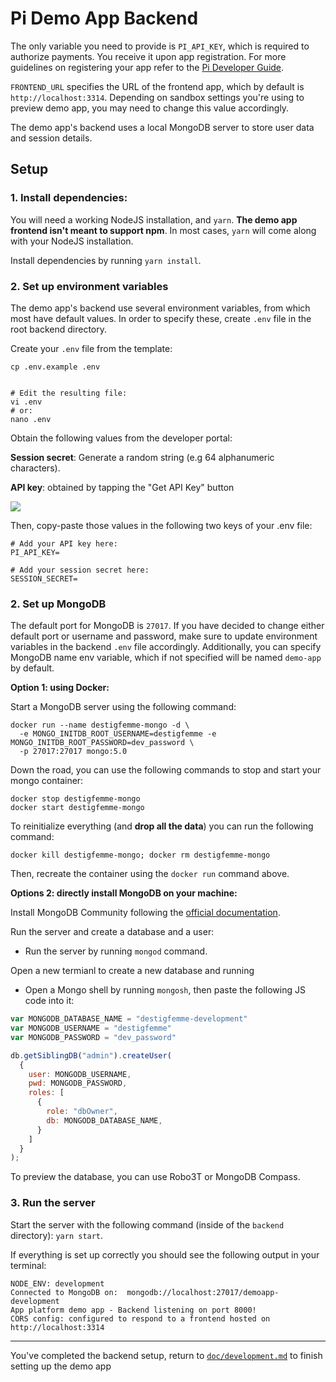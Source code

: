 # Pi Demo App Backend

The only variable you need to provide is `PI_API_KEY`, which is required to authorize payments. You receive it
upon app registration. For more guidelines on registering your app refer to
the [Pi Developer Guide](https://pi-apps.github.io/community-developer-guide/docs/gettingStarted/devPortal/).

`FRONTEND_URL` specifies the URL of the frontend app, which by default is `http://localhost:3314`.
Depending on sandbox settings you're using to preview demo app, you may need to change this value accordingly.

The demo app's backend uses a local MongoDB server to store user data and session details.

## Setup

### 1. Install dependencies:

You will need a working NodeJS installation, and `yarn`. **The demo app frontend isn't meant to support npm**.
In most cases, `yarn` will come along with your NodeJS installation.

Install dependencies by running `yarn install`.


### 2. Set up environment variables

The demo app's backend use several environment variables, from which most have default values. In order to specify
these, create `.env` file in the root backend directory.

Create your `.env` file from the template:

```shell
cp .env.example .env


# Edit the resulting file:
vi .env
# or:
nano .env
```

Obtain the following values from the developer portal:

**Session secret**: Generate a random string (e.g 64 alphanumeric characters).

**API key**: obtained by tapping the "Get API Key" button

![](./img/api_key.png)

Then, copy-paste those values in the following two keys of your .env file:

```
# Add your API key here:
PI_API_KEY=

# Add your session secret here:
SESSION_SECRET=
```


### 2. Set up MongoDB

The default port for MongoDB is `27017`. If you have decided to change either default port or username and password,
make sure to update environment variables in the backend `.env` file accordingly.
Additionally, you can specify MongoDB name env variable, which if not specified will be named `demo-app` by default.

**Option 1: using Docker:**

Start a MongoDB server using the following command:

```
docker run --name destigfemme-mongo -d \
  -e MONGO_INITDB_ROOT_USERNAME=destigfemme -e MONGO_INITDB_ROOT_PASSWORD=dev_password \
  -p 27017:27017 mongo:5.0
```

Down the road, you can use the following commands to stop and start your mongo container:

```
docker stop destigfemme-mongo
docker start destigfemme-mongo
```

To reinitialize everything (and **drop all the data**) you can run the following command:

```
docker kill destigfemme-mongo; docker rm destigfemme-mongo
```

Then, recreate the container using the `docker run` command above.


**Options 2: directly install MongoDB on your machine:**

Install MongoDB Community following the
[official documentation](https://www.mongodb.com/docs/manual/administration/install-community/).

Run the server and create a database and a user:

- Run the server by running `mongod` command. 

Open a new termianl to create a new database and running 

- Open a Mongo shell by running `mongosh`, then paste the following JS code into it:

```javascript
var MONGODB_DATABASE_NAME = "destigfemme-development"
var MONGODB_USERNAME = "destigfemme"
var MONGODB_PASSWORD = "dev_password"

db.getSiblingDB("admin").createUser(
  {
    user: MONGODB_USERNAME,
    pwd: MONGODB_PASSWORD,
    roles: [
      {
        role: "dbOwner",
        db: MONGODB_DATABASE_NAME,
      }
    ]
  }
);
```

To preview the database, you can use Robo3T or MongoDB Compass.

### 3. Run the server

Start the server with the following command (inside of the `backend` directory): `yarn start`.

If everything is set up correctly you should see the following output in your terminal:

```
NODE_ENV: development
Connected to MongoDB on:  mongodb://localhost:27017/demoapp-development
App platform demo app - Backend listening on port 8000!
CORS config: configured to respond to a frontend hosted on http://localhost:3314
```

---
You've completed the backend setup, return to [`doc/development.md`](../doc/deployment.md) to finish setting up the demo app
